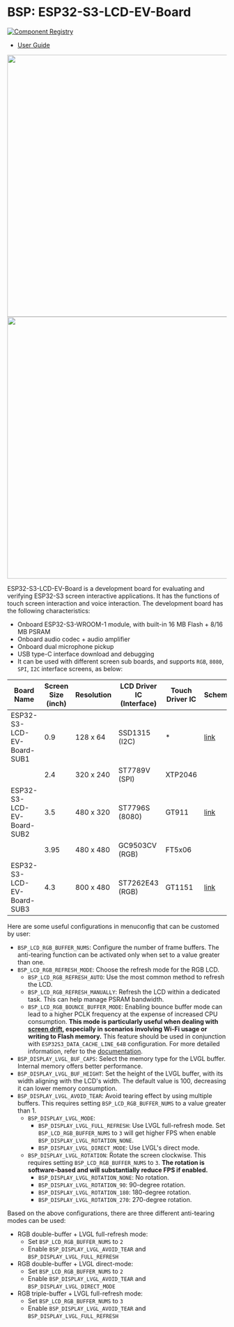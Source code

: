 # BSP: ESP32-S3-LCD-EV-Board

[![Component Registry](https://components.espressif.com/components/espressif/esp32_s3_lcd_ev_board/badge.svg)](https://components.espressif.com/components/espressif/esp32_s3_lcd_ev_board)

* [User Guide](https://docs.espressif.com/projects/esp-dev-kits/en/latest/esp32s3/esp32-s3-lcd-ev-board/user_guide.html)

<div align=center><img src="https://docs.espressif.com/projects/esp-dev-kits/zh_CN/latest/_images/ESP32-S3-LCD-EV-Board_480x480.png" width=600/></div>

<div align=center><img src="https://docs.espressif.com/projects/esp-dev-kits/zh_CN/latest/_images/ESP32-S3-LCD-EV-Board_800x480.png" width=600/></div>

ESP32-S3-LCD-EV-Board is a development board for evaluating and verifying ESP32-S3 screen interactive applications. It has the functions of touch screen interaction and voice interaction. The development board has the following characteristics:

* Onboard ESP32-S3-WROOM-1 module, with built-in 16 MB Flash + 8/16 MB PSRAM
* Onboard audio codec + audio amplifier
* Onboard dual microphone pickup
* USB type-C interface download and debugging
* It can be used with different screen sub boards, and supports `RGB`, `8080`, `SPI`, `I2C` interface screens, as below:

|         Board Name         | Screen Size (inch) | Resolution | LCD Driver IC (Interface) | Touch Driver IC |                                                                            Schematic                                                                            | Support |
| -------------------------- | ------------------ | ---------- | ------------------------- | --------------- | --------------------------------------------------------------------------------------------------------------------------------------------------------------- | ------- |
| ESP32-S3-LCD-EV-Board-SUB1 | 0.9                | 128 x 64   | SSD1315 (I2C)             | *               | [link](https://docs.espressif.com/projects/esp-dev-kits/zh_CN/latest/_static/esp32-s3-lcd-ev-board/schematics/SCH_ESP32-S3-LCD-Ev-Board-SUB1_V1.0_20220617.pdf) | Not yet |
|                            | 2.4                | 320 x 240  | ST7789V (SPI)             | XTP2046         |                                                                                                                                                                 | Not yet |
| ESP32-S3-LCD-EV-Board-SUB2 | 3.5                | 480 x 320  | ST7796S (8080)            | GT911           | [link](https://docs.espressif.com/projects/esp-dev-kits/zh_CN/latest/_static/esp32-s3-lcd-ev-board/schematics/SCH_ESP32-S3-LCD-EV-Board-SUB2_V1.2_20230509.pdf) | Not yet |
|                            | 3.95               | 480 x 480  | GC9503CV (RGB)            | FT5x06          |                                                                                                                                                                 | Yes     |
| ESP32-S3-LCD-EV-Board-SUB3 | 4.3                | 800 x 480  | ST7262E43 (RGB)           | GT1151          | [link](https://docs.espressif.com/projects/esp-dev-kits/zh_CN/latest/_static/esp32-s3-lcd-ev-board/schematics/SCH_ESP32-S3-LCD-EV-Board-SUB3_V1.1_20230315.pdf) | Yes     |

Here are some useful configurations in menuconfig that can be customed by user:

* `BSP_LCD_RGB_BUFFER_NUMS`: Configure the number of frame buffers. The anti-tearing function can be activated only when set to a value greater than one.
* `BSP_LCD_RGB_REFRESH_MODE`: Choose the refresh mode for the RGB LCD.
    * `BSP_LCD_RGB_REFRESH_AUTO`: Use the most common method to refresh the LCD.
    * `BSP_LCD_RGB_REFRESH_MANUALLY`: Refresh the LCD within a dedicated task. This can help manage PSRAM bandwidth.
    * `BSP_LCD_RGB_BOUNCE_BUFFER_MODE`: Enabling bounce buffer mode can lead to a higher PCLK frequency at the expense of increased CPU consumption. **This mode is particularly useful when dealing with [screen drift](https://docs.espressif.com/projects/esp-faq/en/latest/software-framework/peripherals/lcd.html#why-do-i-get-drift-overall-drift-of-the-display-when-esp32-s3-is-driving-an-rgb-lcd-screen), especially in scenarios involving Wi-Fi usage or writing to Flash memory.** This feature should be used in conjunction with `ESP32S3_DATA_CACHE_LINE_64B` configuration. For more detailed information, refer to the [documentation](https://docs.espressif.com/projects/esp-idf/en/latest/esp32s3/api-reference/peripherals/lcd.html#bounce-buffer-with-single-psram-frame-buffer).
* `BSP_DISPLAY_LVGL_BUF_CAPS`: Select the memory type for the LVGL buffer. Internal memory offers better performance.
* `BSP_DISPLAY_LVGL_BUF_HEIGHT`: Set the height of the LVGL buffer, with its width aligning with the LCD's width. The default value is 100, decreasing it can lower memory consumption.
* `BSP_DISPLAY_LVGL_AVOID_TEAR`: Avoid tearing effect by using multiple buffers. This requires setting `BSP_LCD_RGB_BUFFER_NUMS` to a value greater than 1.
    * `BSP_DISPLAY_LVGL_MODE`:
        * `BSP_DISPLAY_LVGL_FULL_REFRESH`: Use LVGL full-refresh mode. Set `BSP_LCD_RGB_BUFFER_NUMS` to `3` will get higher FPS when enable `BSP_DISPLAY_LVGL_ROTATION_NONE`.
        * `BSP_DISPLAY_LVGL_DIRECT_MODE`: Use LVGL's direct mode.
    * `BSP_DISPLAY_LVGL_ROTATION`: Rotate the screen clockwise. This requires setting `BSP_LCD_RGB_BUFFER_NUMS` to `3`. **The rotation is software-based and will substantially reduce FPS if enabled.**
        * `BSP_DISPLAY_LVGL_ROTATION_NONE`: No rotation.
        * `BSP_DISPLAY_LVGL_ROTATION_90`: 90-degree rotation.
        * `BSP_DISPLAY_LVGL_ROTATION_180`: 180-degree rotation.
        * `BSP_DISPLAY_LVGL_ROTATION_270`: 270-degree rotation.

Based on the above configurations, there are three different anti-tearing modes can be used:

* RGB double-buffer + LVGL full-refresh mode:
    * Set `BSP_LCD_RGB_BUFFER_NUMS` to `2`
    * Enable `BSP_DISPLAY_LVGL_AVOID_TEAR` and `BSP_DISPLAY_LVGL_FULL_REFRESH`
* RGB double-buffer + LVGL direct-mode:
    * Set `BSP_LCD_RGB_BUFFER_NUMS` to `2`
    * Enable `BSP_DISPLAY_LVGL_AVOID_TEAR` and `BSP_DISPLAY_LVGL_DIRECT_MODE`
* RGB triple-buffer + LVGL full-refresh mode:
    * Set `BSP_LCD_RGB_BUFFER_NUMS` to `3`
    * Enable `BSP_DISPLAY_LVGL_AVOID_TEAR` and `BSP_DISPLAY_LVGL_FULL_REFRESH`
